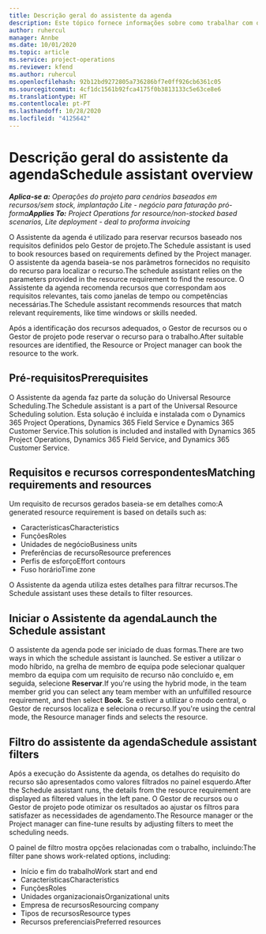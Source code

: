 ```yaml
---
title: Descrição geral do assistente da agenda
description: Este tópico fornece informações sobre como trabalhar com o Assistente da agenda para reservar recursos.
author: ruhercul
manager: Annbe
ms.date: 10/01/2020
ms.topic: article
ms.service: project-operations
ms.reviewer: kfend
ms.author: ruhercul
ms.openlocfilehash: 92b12bd9272805a736286bf7e0ff926cb6361c05
ms.sourcegitcommit: 4cf1dc1561b92fca4175f0b3813133c5e63ce8e6
ms.translationtype: HT
ms.contentlocale: pt-PT
ms.lasthandoff: 10/28/2020
ms.locfileid: "4125642"
---
```

# <a name="schedule-assistant-overview"></a><span data-ttu-id="f62a5-103">Descrição geral do assistente da agenda</span><span class="sxs-lookup"><span data-stu-id="f62a5-103">Schedule assistant overview</span></span>

<span data-ttu-id="f62a5-104">_**Aplica-se a:** Operações do projeto para cenários baseados em recursos/sem stock, implantação Lite - negócio para faturação pró-forma_</span><span class="sxs-lookup"><span data-stu-id="f62a5-104">_**Applies To:** Project Operations for resource/non-stocked based scenarios, Lite deployment - deal to proforma invoicing_</span></span>

<span data-ttu-id="f62a5-105">O Assistente da agenda é utilizado para reservar recursos baseado nos requisitos definidos pelo Gestor de projeto.</span><span class="sxs-lookup"><span data-stu-id="f62a5-105">The Schedule assistant is used to book resources based on requirements defined by the Project manager.</span></span> <span data-ttu-id="f62a5-106">O assistente da agenda baseia-se nos parâmetros fornecidos no requisito do recurso para localizar o recurso.</span><span class="sxs-lookup"><span data-stu-id="f62a5-106">The schedule assistant relies on the parameters provided in the resource requirement to find the resource.</span></span> <span data-ttu-id="f62a5-107">O Assistente da agenda recomenda recursos que correspondam aos requisitos relevantes, tais como janelas de tempo ou competências necessárias.</span><span class="sxs-lookup"><span data-stu-id="f62a5-107">The Schedule assistant recommends resources that match relevant requirements, like time windows or skills needed.</span></span>

<span data-ttu-id="f62a5-108">Após a identificação dos recursos adequados, o Gestor de recursos ou o Gestor de projeto pode reservar o recurso para o trabalho.</span><span class="sxs-lookup"><span data-stu-id="f62a5-108">After suitable resources are identified, the Resource or Project manager can book the resource to the work.</span></span>

## <a name="prerequisites"></a><span data-ttu-id="f62a5-109">Pré-requisitos</span><span class="sxs-lookup"><span data-stu-id="f62a5-109">Prerequisites</span></span>

<span data-ttu-id="f62a5-110">O Assistente da agenda faz parte da solução do Universal Resource Scheduling.</span><span class="sxs-lookup"><span data-stu-id="f62a5-110">The Schedule assistant is a part of the Universal Resource Scheduling solution.</span></span> <span data-ttu-id="f62a5-111">Esta solução é incluída e instalada com o Dynamics 365 Project Operations, Dynamics 365 Field Service e Dynamics 365 Customer Service.</span><span class="sxs-lookup"><span data-stu-id="f62a5-111">This solution is included and installed with Dynamics 365 Project Operations, Dynamics 365 Field Service, and Dynamics 365 Customer Service.</span></span>

## <a name="matching-requirements-and-resources"></a><span data-ttu-id="f62a5-112">Requisitos e recursos correspondentes</span><span class="sxs-lookup"><span data-stu-id="f62a5-112">Matching requirements and resources</span></span>

<span data-ttu-id="f62a5-113">Um requisito de recursos gerados baseia-se em detalhes como:</span><span class="sxs-lookup"><span data-stu-id="f62a5-113">A generated resource requirement is based on details such as:</span></span>

-   <span data-ttu-id="f62a5-114">Características</span><span class="sxs-lookup"><span data-stu-id="f62a5-114">Characteristics</span></span>
-   <span data-ttu-id="f62a5-115">Funções</span><span class="sxs-lookup"><span data-stu-id="f62a5-115">Roles</span></span>
-   <span data-ttu-id="f62a5-116">Unidades de negócio</span><span class="sxs-lookup"><span data-stu-id="f62a5-116">Business units</span></span>
-   <span data-ttu-id="f62a5-117">Preferências de recurso</span><span class="sxs-lookup"><span data-stu-id="f62a5-117">Resource preferences</span></span>
-   <span data-ttu-id="f62a5-118">Perfis de esforço</span><span class="sxs-lookup"><span data-stu-id="f62a5-118">Effort contours</span></span>
-   <span data-ttu-id="f62a5-119">Fuso horário</span><span class="sxs-lookup"><span data-stu-id="f62a5-119">Time zone</span></span>

<span data-ttu-id="f62a5-120">O Assistente da agenda utiliza estes detalhes para filtrar recursos.</span><span class="sxs-lookup"><span data-stu-id="f62a5-120">The Schedule assistant uses these details to filter resources.</span></span>

## <a name="launch-the-schedule-assistant"></a><span data-ttu-id="f62a5-121">Iniciar o Assistente da agenda</span><span class="sxs-lookup"><span data-stu-id="f62a5-121">Launch the Schedule assistant</span></span>

<span data-ttu-id="f62a5-122">O assistente da agenda pode ser iniciado de duas formas.</span><span class="sxs-lookup"><span data-stu-id="f62a5-122">There are two ways in which the schedule assistant is launched.</span></span> <span data-ttu-id="f62a5-123">Se estiver a utilizar o modo híbrido, na grelha de membro de equipa pode selecionar qualquer membro da equipa com um requisito de recurso não concluído e, em seguida, selecione **Reservar**.</span><span class="sxs-lookup"><span data-stu-id="f62a5-123">If you're using the hybrid mode, in the team member grid you can select any team member with an unfulfilled resource requirement, and then select **Book**.</span></span> <span data-ttu-id="f62a5-124">Se estiver a utilizar o modo central, o Gestor de recursos localiza e seleciona o recurso.</span><span class="sxs-lookup"><span data-stu-id="f62a5-124">If you're using the central mode, the Resource manager finds and selects the resource.</span></span>

## <a name="schedule-assistant-filters"></a><span data-ttu-id="f62a5-125">Filtro do assistente da agenda</span><span class="sxs-lookup"><span data-stu-id="f62a5-125">Schedule assistant filters</span></span>

<span data-ttu-id="f62a5-126">Após a execução do Assistente da agenda, os detalhes do requisito do recurso são apresentados como valores filtrados no painel esquerdo.</span><span class="sxs-lookup"><span data-stu-id="f62a5-126">After the Schedule assistant runs, the details from the resource requirement are displayed as filtered values in the left pane.</span></span> <span data-ttu-id="f62a5-127">O Gestor de recursos ou o Gestor de projeto pode otimizar os resultados ao ajustar os filtros para satisfazer as necessidades de agendamento.</span><span class="sxs-lookup"><span data-stu-id="f62a5-127">The Resource manager or the Project manager can fine-tune results by adjusting filters to meet the scheduling needs.</span></span>

<span data-ttu-id="f62a5-128">O painel de filtro mostra opções relacionadas com o trabalho, incluindo:</span><span class="sxs-lookup"><span data-stu-id="f62a5-128">The filter pane shows work-related options, including:</span></span>

-   <span data-ttu-id="f62a5-129">Início e fim do trabalho</span><span class="sxs-lookup"><span data-stu-id="f62a5-129">Work start and end</span></span>
-   <span data-ttu-id="f62a5-130">Características</span><span class="sxs-lookup"><span data-stu-id="f62a5-130">Characteristics</span></span>
-   <span data-ttu-id="f62a5-131">Funções</span><span class="sxs-lookup"><span data-stu-id="f62a5-131">Roles</span></span>
-   <span data-ttu-id="f62a5-132">Unidades organizacionais</span><span class="sxs-lookup"><span data-stu-id="f62a5-132">Organizational units</span></span>
-   <span data-ttu-id="f62a5-133">Empresa de recursos</span><span class="sxs-lookup"><span data-stu-id="f62a5-133">Resourcing company</span></span>
-   <span data-ttu-id="f62a5-134">Tipos de recursos</span><span class="sxs-lookup"><span data-stu-id="f62a5-134">Resource types</span></span>
-   <span data-ttu-id="f62a5-135">Recursos preferenciais</span><span class="sxs-lookup"><span data-stu-id="f62a5-135">Preferred resources</span></span>
